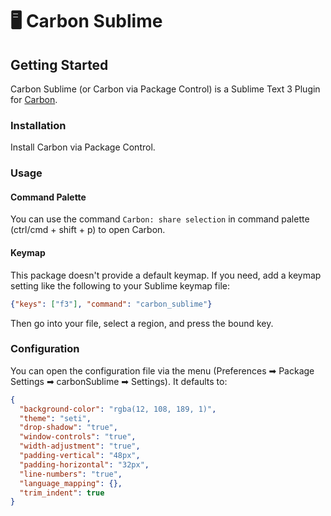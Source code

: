 # 🖥 Carbon Sublime

## Getting Started

Carbon Sublime (or Carbon via Package Control) is a Sublime Text 3 Plugin for [Carbon](https://carbon.now.sh).

### Installation

Install Carbon via Package Control.

### Usage

#### Command Palette

You can use the command `Carbon: share selection` in command palette (ctrl/cmd + shift + p) to open Carbon.

#### Keymap

This package doesn't provide a default keymap. If you need, add a keymap setting like the following to your Sublime keymap file:

```json
{"keys": ["f3"], "command": "carbon_sublime"}
```

Then go into your file, select a region, and press the bound key.

### Configuration

You can open the configuration file via the menu (Preferences ➡ Package Settings ➡ carbonSublime ➡ Settings). It defaults to:

```json
{
  "background-color": "rgba(12, 108, 189, 1)",
  "theme": "seti",
  "drop-shadow": "true",
  "window-controls": "true",
  "width-adjustment": "true",
  "padding-vertical": "48px",
  "padding-horizontal": "32px",
  "line-numbers": "true",
  "language_mapping": {},
  "trim_indent": true
}
```
